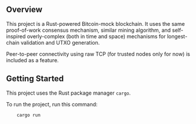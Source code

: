 ## Overview

This project is a Rust-powered Bitcoin-mock blockchain. It uses the same proof-of-work consensus mechanism, similar mining algorithm, and self-inspired overly-complex (both in time and space) mechanisms for longest-chain validation and UTXO generation.

Peer-to-peer connectivity using raw TCP (for trusted nodes only for now) is included as a feature.

## Getting Started

This project uses the Rust package manager `cargo`.

To run the project, run this command:

```
    cargo run
```
